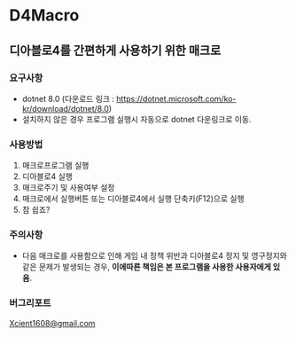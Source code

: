 # D4Macro
## 디아블로4를 간편하게 사용하기 위한 매크로
### 요구사항
- dotnet 8.0 (다운로드 링크 : https://dotnet.microsoft.com/ko-kr/download/dotnet/8.0)
- 설치하지 않은 경우 프로그램 실행시 자동으로 dotnet 다운링크로 이동.

### 사용방법
1. 매크로프로그램 실행
2. 디아블로4 실행
3. 매크로주기 및 사용여부 설정
4. 매크로에서 실행버튼 또는 디아블로4에서 실행 단축키(F12)으로 실행
5. 참 쉽죠?

### 주의사항
- 다음 매크로를 사용함으로 인해 게임 내 정책 위반과 디아블로4 정지 및 영구정지와 같은 문제가 발생되는 경우, **이에따른 책임은 본 프로그램을 사용한 사용자에게 있음**.

### 버그리포트
 Xcient1608@gmail.com

